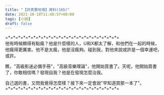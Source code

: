 ```yaml
---
title: "【非真實地場】資料(165)"
date: 2021-10-18T11:48:57+08:00
tags: [小說]
draft: false
---
```


=\*=\*=\*=\*=\*=\*=\*=\*=\*=\*=\*=\*=\*=\*=\*=\*=\*=\*=\*=\*=\*=\*=  
他有時候顯得有點瘋？他是什麼樣的人，U和X都太了解，和他們在一起的時候，他瘋得更厲害。他不是太瘋，他是沒瘋夠。碰到我，對他來說或許是一個幸運吧，或許。    

瞧，"高級影迷必備手冊"，"高級音樂理論"，他開始買書了。天呢，他開始買書了，你敢相信嗎？發現自我？他是在發現怎麼治我。  

自己選的書，又問我覺得怎麼樣？接下來一定會說"早知道買那一本了"。  
=\*=\*=\*=\*=\*=\*=\*=\*=\*=\*=\*=\*=\*=\*=\*=\*=\*=\*=\*=\*=\*=\*=  